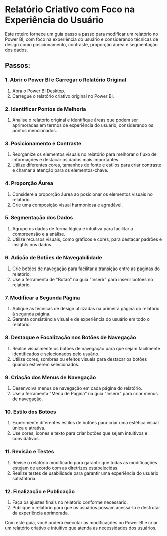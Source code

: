 # Relatório Criativo com Foco na Experiência do Usuário

Este roteiro fornece um guia passo a passo para modificar um relatório no Power BI, com foco na experiência do usuário e considerando técnicas de design como posicionamento, contraste, proporção áurea e segmentação dos dados.

## Passos:

### 1. Abrir o Power BI e Carregar o Relatório Original
1. Abra o Power BI Desktop.
2. Carregue o relatório criativo original no Power BI.

### 2. Identificar Pontos de Melhoria
1. Analise o relatório original e identifique áreas que podem ser aprimoradas em termos de experiência do usuário, considerando os pontos mencionados.

### 3. Posicionamento e Contraste
1. Reorganize os elementos visuais no relatório para melhorar o fluxo de informações e destacar os dados mais importantes.
2. Utilize diferentes cores, tamanhos de fonte e estilos para criar contraste e chamar a atenção para os elementos-chave.

### 4. Proporção Áurea
1. Considere a proporção áurea ao posicionar os elementos visuais no relatório.
2. Crie uma composição visual harmoniosa e agradável.

### 5. Segmentação dos Dados
1. Agrupe os dados de forma lógica e intuitiva para facilitar a compreensão e a análise.
2. Utilize recursos visuais, como gráficos e cores, para destacar padrões e insights nos dados.

### 6. Adição de Botões de Navegabilidade
1. Crie botões de navegação para facilitar a transição entre as páginas do relatório.
2. Use a ferramenta de "Botão" na guia "Inserir" para inserir botões no relatório.

### 7. Modificar a Segunda Página
1. Aplique as técnicas de design utilizadas na primeira página do relatório à segunda página.
2. Garanta consistência visual e de experiência do usuário em todo o relatório.

### 8. Destaque e Focalização nos Botões de Navegação
1. Realce visualmente os botões de navegação para que sejam facilmente identificados e selecionados pelo usuário.
2. Utilize cores, sombras ou efeitos visuais para destacar os botões quando estiverem selecionados.

### 9. Criação dos Menus de Navegação
1. Desenvolva menus de navegação em cada página do relatório.
2. Use a ferramenta "Menu de Página" na guia "Inserir" para criar menus de navegação.

### 10. Estilo dos Botões
1. Experimente diferentes estilos de botões para criar uma estética visual única e atrativa.
2. Use cores, ícones e texto para criar botões que sejam intuitivos e convidativos.

### 11. Revisão e Testes
1. Revise o relatório modificado para garantir que todas as modificações estejam de acordo com as diretrizes estabelecidas.
2. Realize testes de usabilidade para garantir uma experiência do usuário satisfatória.

### 12. Finalização e Publicação
1. Faça os ajustes finais no relatório conforme necessário.
2. Publique o relatório para que os usuários possam acessá-lo e desfrutar da experiência aprimorada.

Com este guia, você poderá executar as modificações no Power BI e criar um relatório criativo e intuitivo que atenda às necessidades dos usuários.